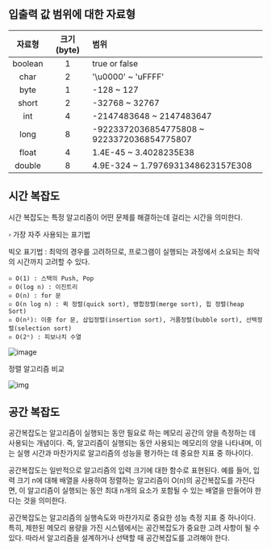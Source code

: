 ## 입출력 값 범위에 대한 자료형

| 자료형 | 크기 (byte) | 범위 |
| :-: | :-: | :- |
| boolean   | 1 | true or false |
| char   | 2    | '\u0000' ~ 'uFFFF' |
| byte   | 1    | -128 ~ 127 |
| short   | 2    | -32768 ~ 32767 |
| int   | 4    | -2147483648 ~ 2147483647 |
| long   | 8    | -9223372036854775808 ~ 9223372036854775807 |
| float   | 4    | 1.4E-45 ~ 3.4028235E38 |
| double   | 8    | 4.9E-324 ~ 1.7976931348623157E308 |

## 시간 복잡도

시간 복잡도는 특정 알고리즘이 어떤 문제를 해결하는데 걸리는 시간을 의미한다.

▫ 가장 자주 사용되는 표기법 

빅오 표기법 : 최악의 경우를 고려하므로, 프로그램이 실행되는 과정에서 소요되는 최악의 시간까지 고려할 수 있다.

```
▫ O(1) : 스택의 Push, Pop
▫ O(log n) : 이진트리
▫ O(n) : for 문
▫ O(n log n) : 퀵 정렬(quick sort), 병합정렬(merge sort), 힙 정렬(heap Sort)
▫ O(n²): 이중 for 문, 삽입정렬(insertion sort), 거품정렬(bubble sort), 선택정렬(selection sort)
▫ O(2ⁿ) : 피보나치 수열
```
![image](https://user-images.githubusercontent.com/99658884/230339264-92c466e4-a6ce-4e2e-869a-2a5f030ff249.png)

정렬 알고리즘 비교

![img](https://user-images.githubusercontent.com/99658884/230342374-d6cfd81d-be41-4092-a0ee-eaeee3b229e7.gif)

## 공간 복잡도

공간복잡도는 알고리즘이 실행되는 동안 필요로 하는 메모리 공간의 양을 측정하는 데 사용되는 개념이다. 즉, 알고리즘이 실행되는 동안 사용되는 메모리의 양을 나타내며, 이는 실행 시간과 마찬가지로 알고리즘의 성능을 평가하는 데 중요한 지표 중 하나이다.

공간복잡도는 일반적으로 알고리즘의 입력 크기에 대한 함수로 표현된다. 예를 들어, 입력 크기 n에 대해 배열을 사용하여 정렬하는 알고리즘이 O(n)의 공간복잡도를 가진다면, 이 알고리즘이 실행되는 동안 최대 n개의 요소가 포함될 수 있는 배열을 만들어야 한다는 것을 의미한다.

공간복잡도는 알고리즘의 실행속도와 마찬가지로 중요한 성능 측정 지표 중 하나이다. 특히, 제한된 메모리 용량을 가진 시스템에서는 공간복잡도가 중요한 고려 사항이 될 수 있다. 따라서 알고리즘을 설계하거나 선택할 때 공간복잡도를 고려해야 한다.






